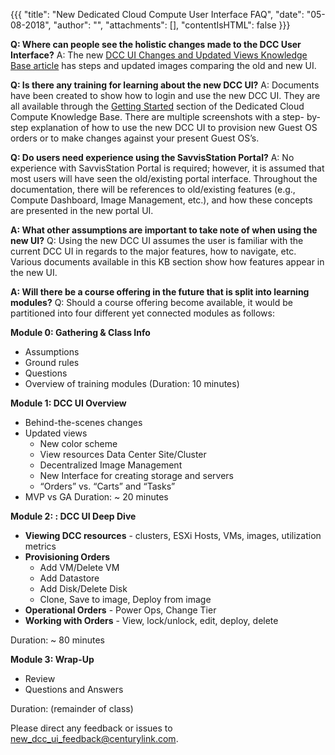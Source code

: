 {{{ "title": "New Dedicated Cloud Compute User Interface FAQ",
"date": "05-08-2018",
"author": "",
"attachments": [],
"contentIsHTML": false
}}}

**Q: Where can people see the holistic changes made to the DCC User Interface?**
A: The new [DCC UI Changes and Updated Views Knowledge Base article](/knowledge-base/dedicated-cloud-compute/getting-started/new-dcc-ui-changes-updated-views/) has steps and updated images comparing the old and new UI.

**Q: Is there any training for learning about the new DCC UI?**
A: Documents have been created to show how to login and use the new DCC UI. They are all available through the [Getting Started](/knowledge-base/dedicated-cloud-compute/getting-started/#1) section of the Dedicated Cloud Compute Knowledge Base. There are multiple screenshots with a step- by-step explanation of how to use the new DCC UI to provision new Guest OS orders or to make changes against your present Guest OS’s.

**Q: Do users need experience using the SavvisStation Portal?**
A: No experience with SavvisStation Portal is required; however, it is assumed that most users will have seen the old/existing portal interface. Throughout the documentation, there will be references to old/existing features (e.g., Compute Dashboard, Image Management, etc.), and how these concepts are presented in the new portal UI.

**A: What other assumptions are important to take note of when using the new UI?**
Q: Using the new DCC UI assumes the user is familiar with the current DCC UI in regards to the major features, how to navigate, etc. Various documents available in this KB section show how features appear in the new UI.

**A: Will there be a course offering in the future that is split into learning modules?**
Q: Should a course offering become available, it would be partitioned into four different yet connected modules as follows:

**Module 0: Gathering & Class Info**
* Assumptions
* Ground rules
* Questions
* Overview of training modules
(Duration: 10 minutes)

**Module 1: DCC UI Overview**
* Behind-the-scenes changes
* Updated views
	* New color scheme
	* View resources Data Center Site/Cluster
	* Decentralized Image Management
	* New Interface for creating storage and servers
	* “Orders” vs. “Carts” and “Tasks”
* MVP vs GA
Duration: ~ 20 minutes

**Module 2: : DCC UI Deep Dive**
* **Viewing DCC resources** - clusters, ESXi Hosts, VMs, images, utilization metrics
* **Provisioning Orders**
	* Add VM/Delete VM
	* Add Datastore
	* Add Disk/Delete Disk
	* Clone, Save to image, Deploy from image
* **Operational Orders** - Power Ops, Change Tier
* **Working with Orders** - View, lock/unlock, edit, deploy, delete

Duration: ~ 80 minutes

**Module 3: Wrap-Up**
* Review
* Questions and Answers

Duration: (remainder of class)

Please direct any feedback or issues to [new_dcc_ui_feedback@centurylink.com](mailto:new_dcc_ui_feedback@centurylink.com).
